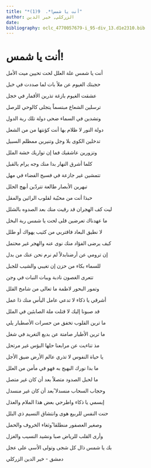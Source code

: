 ```yaml
---
title: "*أنت يا شمس!*.  9(1)"
author: الزركلي, خير الدين
date: 
bibliography: oclc_4770057679-i_95-div_13.d1e2310.bib
---
```


 

#  أنت يا شمس! 


 أنت يا شمس علة العلل   لحت تحيين ميت الأمل  

 حجبتك الغيوم عن ملأ   بات لما صددت في خبل  

 عشقت الغيوم بازغة   تذرين الأقمار في خجل  

 ترسلين الشعاع مبتسماً   يتجلى كالوحي للرصل  

 وتشدين في السماء ضحى   دولة تلك ربة الدول  

 دولة النور لا ظلام بها   أنت كؤنتها من من الشعل  

 تدخلين الكوى بلا وجل   وتنيرين ممظلم السبيل  

 وتزورين عاشقيك فما   إن تواريك خشة الملل  

 كلما أشرق النهار بدا   منك وجه يرام بالقبل  

 تتمشين غير جازعة   في فسيح الفضاء في مهل  

 تبهرين الأبصار طالعة   تتردّين أبهج الحلل  

 حبذا أنت من محبّبة   لقلوب الرائين والمقل  

 ليت كف الهجران قد رقيت   منك بعد الصدوه بالشلل  

 ما عهدناك تعرضين قلى   لحت يا شمس ربة البخل  

 لا نطيق البعاد فاقتربي   من كثيب يهواك أو طلل  

 كيف يرضى الفؤاد منك نوى   عنه والهجر غير محتمل  

 إن ترومي عن أرضنابدلاً   لم نرم نحن عنك من بدل  

 للسماء بكاء من حزن   إن تغيبي والشيب للجبل  

 تتعرى الغصون نادبة   ويبات النبات في وجن  

 وتمور البحور لاطمة   ما تعالى من شامخ القلل  

 أشرقي يا ذكاء لا تدعي   عامل اليأس منك ذا عمل  

 قد صبونا إليك لا قتلت   ملة الصابئين في الملل  

 ما ترين القلوب تخفق من   حسرات الأصطبار يلي  

 ما ترين الأطيار صامتة   عن بديع التغريد في شغل  

 مذ تناءيت عن مرابعنا   حلها البؤس غير مرتحل  
 
 يا حياة النفوس لا تذري   عالم الأرض ضيق الأجل  

 ما بدا نورك البهيج به   فهو في مأمن من العلل  

 ما لحبل الصدود متصلاً   بعد أن كان غير متصل  

 وحجاب السحاب منسدلا   ًبعد أن كان غير منسدل  

 إبسمي يا ذكاء واطرحي   بعض هذا الملام والعذل  

 حنت النفس للربيع هوى   وانتشاق النسيم ذي البلل  

 وصغير العصفور منطلقا   ًوثغاء الخروف والحمل  

 وأرى القلب للرياض صبا   ونشيد النسيب والغزل  

 بك يا شمس ذال كل شجى   وتولى الأسى على عجل  

 دمشق  -  خير الدين  الزركلي 
